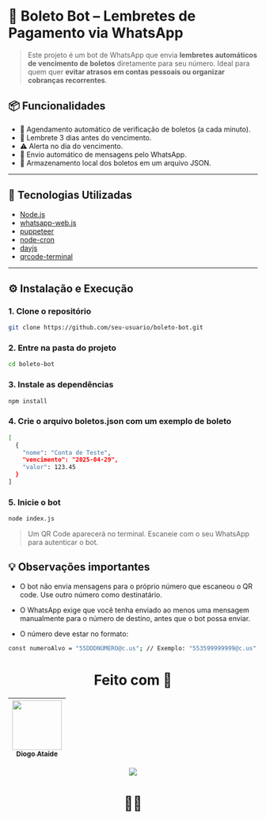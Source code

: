 # 🤖 Boleto Bot – Lembretes de Pagamento via WhatsApp

> Este projeto é um bot de WhatsApp que envia **lembretes automáticos de vencimento de boletos** diretamente para seu número. Ideal para quem quer **evitar atrasos em contas pessoais ou organizar cobranças recorrentes**.

## 📦 Funcionalidades

- 🔁 Agendamento automático de verificação de boletos (a cada minuto).
- 🔔 Lembrete 3 dias antes do vencimento.
- ⚠️ Alerta no dia do vencimento.
- 💬 Envio automático de mensagens pelo WhatsApp.
- 📄 Armazenamento local dos boletos em um arquivo JSON.

---

## 🚀 Tecnologias Utilizadas

- [Node.js](https://nodejs.org/)
- [whatsapp-web.js](https://github.com/pedroslopez/whatsapp-web.js)
- [puppeteer](https://pptr.dev/)
- [node-cron](https://github.com/kelektiv/node-cron)
- [dayjs](https://day.js.org/)
- [qrcode-terminal](https://github.com/gtanner/qrcode-terminal)

---

## ⚙️ Instalação e Execução

### 1. Clone o repositório

```bash
git clone https://github.com/seu-usuario/boleto-bot.git
```

### 2. Entre na pasta do projeto

```bash
cd boleto-bot
```

### 3. Instale as dependências

```bash
npm install
```

### 4. Crie o arquivo boletos.json com um exemplo de boleto

```bash
[
  {
    "nome": "Conta de Teste",
    "vencimento": "2025-04-29",
    "valor": 123.45
  }
]

```

### 5. Inicie o bot

```bash
node index.js
```
> Um QR Code aparecerá no terminal. Escaneie com o seu WhatsApp para autenticar o bot.

## 💡 Observações importantes

- O bot não envia mensagens para o próprio número que escaneou o QR code. Use outro número como destinatário.

- O WhatsApp exige que você tenha enviado ao menos uma mensagem manualmente para o número de destino, antes que o bot possa enviar.

- O número deve estar no formato:

```bash
const numeroAlvo = "55DDDNÚMERO@c.us"; // Exemplo: "553599999999@c.us"
```

<div align="center">
  
# Feito com 💙
| [<img src="https://avatars.githubusercontent.com/u/143373573?v=4" width="100" height="100"><br><sub>Diogo Ataide</sub>](https://github.com/diatsilva007)
| :---: |

 <p><img src="http://img.shields.io/static/v1?label=STATUS&message=CONCLUIDO&color=GREEN&style=for-the-badge"/></p>
 
 # 🙅‍♂️
 
 </div>
